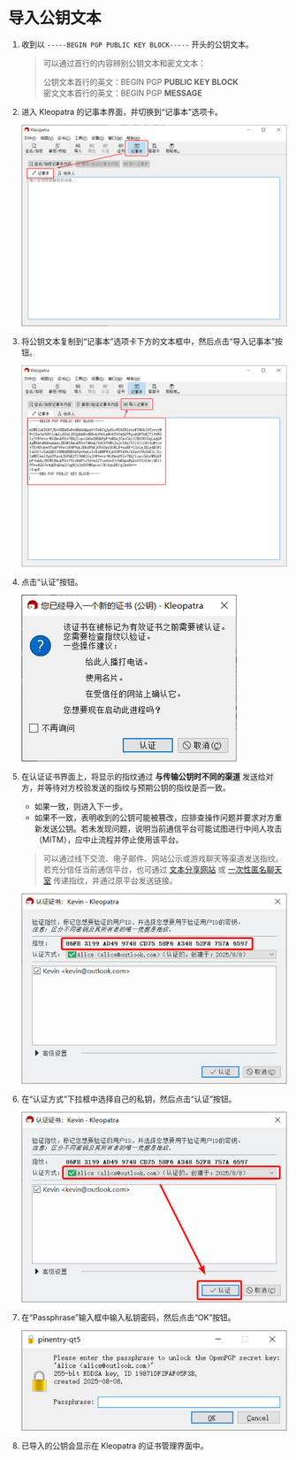 # 导入公钥文本

1. 收到以 `-----BEGIN PGP PUBLIC KEY BLOCK-----` 开头的公钥文本。

    > 可以通过首行的内容辨别公钥文本和密文文本：
    >
    > 公钥文本首行的英文：BEGIN PGP **PUBLIC KEY BLOCK**  
    > 密文文本首行的英文：BEGIN PGP **MESSAGE**

2. 进入 Kleopatra 的记事本界面，并切换到“记事本”选项卡。

    ![记事本](shared/notepad.png)

3. 将公钥文本复制到“记事本”选项卡下方的文本框中，然后点击“导入记事本”按钮。

    ![粘贴公钥和导入记事本](import-public-key/paste-and-import.png)

4. 点击“认证”按钮。

    ![开始认证公钥](import-public-key/start-certifying.png)

5. <a id="fingerprint"></a>在认证证书界面上，将显示的指纹通过 **与传输公钥时不同的渠道** 发送给对方，并等待对方校验发送的指纹与预期公钥的指纹是否一致。

    - 如果一致，则进入下一步。
    - 如果不一致，表明收到的公钥可能被篡改，应排查操作问题并要求对方重新发送公钥。若未发现问题，说明当前通信平台可能试图进行中间人攻击（MITM），应中止流程并停止使用该平台。

    > 可以通过线下交流、电子邮件、网站公示或游戏聊天等渠道发送指纹。若充分信任当前通信平台，也可通过 [文本分享网站](../pastebin.md) 或 [一次性匿名聊天室](../communication-platform.md) 传递指纹，并通过原平台发送链接。

    ![检查指纹](import-public-key/check-fingerprint.png)

6. 在“认证方式”下拉框中选择自己的私钥，然后点击“认证”按钮。

    ![认证公钥](import-public-key/certify.png)

7. 在“Passphrase”输入框中输入私钥密码，然后点击“OK”按钮。

    ![输入私钥密码](shared/enter-private-key-passphrase.png)

8. 已导入的公钥会显示在 Kleopatra 的证书管理界面中。